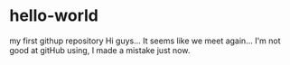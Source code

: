 # hello-world
my first githup repository
Hi guys... It seems like we meet again... I'm not good at gitHub using, I made a mistake just now.

